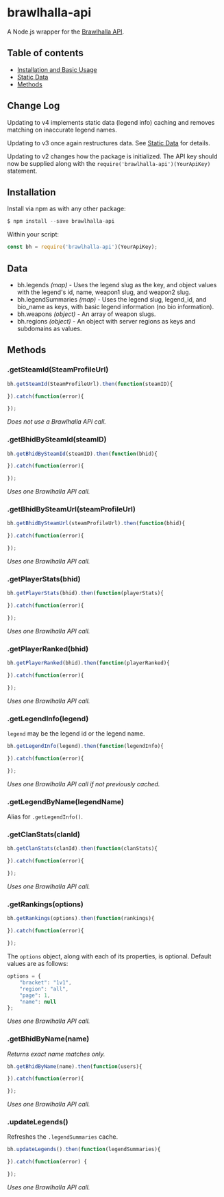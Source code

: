 # brawlhalla-api

A Node.js wrapper for the [Brawlhalla API](http://dev.brawlhalla.com).

## Table of contents

- [Installation and Basic Usage](#installation)
- [Static Data](#data)
- [Methods](#methods)

## Change Log

Updating to v4 implements static data (legend info) caching and removes matching on inaccurate legend names.

Updating to v3 once again restructures data. See [Static Data](#data) for details.

Updating to v2 changes how the package is initialized. The API key should now be supplied along with the `require('brawlhalla-api')(YourApiKey)` statement.

## Installation

Install via npm as with any other package:

```js
$ npm install --save brawlhalla-api
```

Within your script:

```js
const bh = require('brawlhalla-api')(YourApiKey);
```

## Data

- bh.legends *(map)* - Uses the legend slug as the key, and object values with the legend's id, name, weapon1 slug, and weapon2 slug.
- bh.legendSummaries *(map)* - Uses the legend slug, legend_id, and bio_name as keys, with basic legend information (no bio information).
- bh.weapons *(object)* - An array of weapon slugs.
- bh.regions *(object)* - An object with server regions as keys and subdomains as values.

## Methods

### .getSteamId(SteamProfileUrl)

```js
bh.getSteamId(SteamProfileUrl).then(function(steamID){

}).catch(function(error){

});
```

*Does not use a Brawlhalla API call.*

### .getBhidBySteamId(steamID)

```js
bh.getBhidBySteamId(steamID).then(function(bhid){

}).catch(function(error){

});
```

*Uses one Brawlhalla API call.*

### .getBhidBySteamUrl(steamProfileUrl)

```js
bh.getBhidBySteamUrl(steamProfileUrl).then(function(bhid){

}).catch(function(error){

});
```

*Uses one Brawlhalla API call.*

### .getPlayerStats(bhid)

```js
bh.getPlayerStats(bhid).then(function(playerStats){

}).catch(function(error){

});
```

*Uses one Brawlhalla API call.*

### .getPlayerRanked(bhid)

```js
bh.getPlayerRanked(bhid).then(function(playerRanked){

}).catch(function(error){

});
```

*Uses one Brawlhalla API call.*

### .getLegendInfo(legend)

`legend` may be the legend id or the legend name.

```js
bh.getLegendInfo(legend).then(function(legendInfo){

}).catch(function(error){

});
```

*Uses one Brawlhalla API call if not previously cached.*

### .getLegendByName(legendName)

Alias for `.getLegendInfo()`.

### .getClanStats(clanId)

```js
bh.getClanStats(clanId).then(function(clanStats){

}).catch(function(error){

});
```

*Uses one Brawlhalla API call.*

### .getRankings(options)

```js
bh.getRankings(options).then(function(rankings){

}).catch(function(error){

});
```
The `options` object, along with each of its properties, is optional. Default values are as follows:

```js
options = {
    "bracket": "1v1",
    "region": "all",
    "page": 1,
    "name": null
};
```

*Uses one Brawlhalla API call.*

### .getBhidByName(name)

*Returns exact name matches only.*

```js
bh.getBhidByName(name).then(function(users){

}).catch(function(error){

});
```

*Uses one Brawlhalla API call.*

### .updateLegends()

Refreshes the `.legendSummaries` cache.

```js
bh.updateLegends().then(function(legendSummaries){

}).catch(function(error) {

});
```

*Uses one Brawlhalla API call.*
